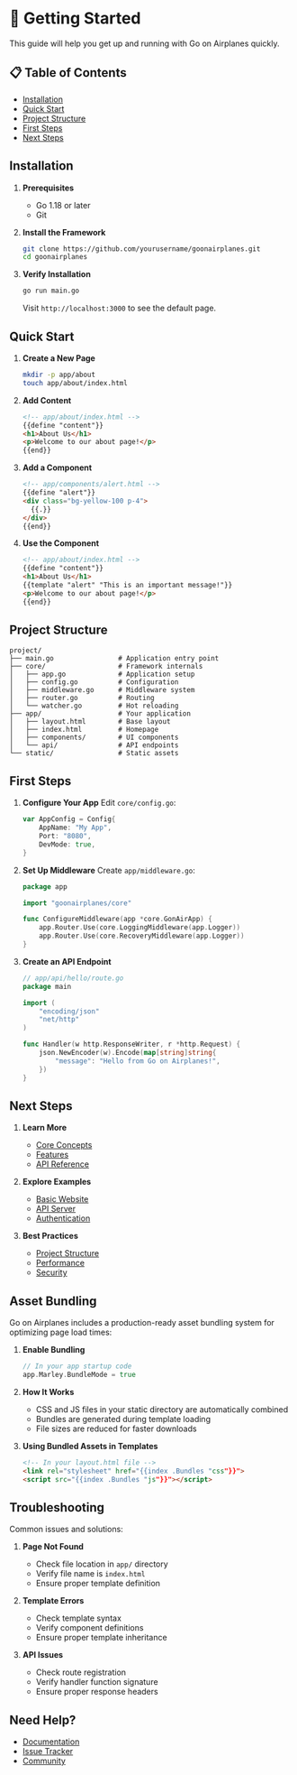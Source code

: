 # 🚀 Getting Started

This guide will help you get up and running with Go on Airplanes quickly.

## 📋 Table of Contents

- [Installation](#installation)
- [Quick Start](#quick-start)
- [Project Structure](#project-structure)
- [First Steps](#first-steps)
- [Next Steps](#next-steps)

## Installation

1. **Prerequisites**
   - Go 1.18 or later
   - Git

2. **Install the Framework**
   ```bash
   git clone https://github.com/yourusername/goonairplanes.git
   cd goonairplanes
   ```

3. **Verify Installation**
   ```bash
   go run main.go
   ```
   Visit `http://localhost:3000` to see the default page.

## Quick Start

1. **Create a New Page**
   ```bash
   mkdir -p app/about
   touch app/about/index.html
   ```

2. **Add Content**
   ```html
   <!-- app/about/index.html -->
   {{define "content"}}
   <h1>About Us</h1>
   <p>Welcome to our about page!</p>
   {{end}}
   ```

3. **Add a Component**
   ```html
   <!-- app/components/alert.html -->
   {{define "alert"}}
   <div class="bg-yellow-100 p-4">
     {{.}}
   </div>
   {{end}}
   ```

4. **Use the Component**
   ```html
   <!-- app/about/index.html -->
   {{define "content"}}
   <h1>About Us</h1>
   {{template "alert" "This is an important message!"}}
   <p>Welcome to our about page!</p>
   {{end}}
   ```

## Project Structure

```
project/
├── main.go                # Application entry point
├── core/                  # Framework internals
│   ├── app.go             # Application setup
│   ├── config.go          # Configuration
│   ├── middleware.go      # Middleware system
│   ├── router.go          # Routing
│   └── watcher.go         # Hot reloading
├── app/                   # Your application
│   ├── layout.html        # Base layout
│   ├── index.html         # Homepage
│   ├── components/        # UI components
│   └── api/               # API endpoints
└── static/                # Static assets
```

## First Steps

1. **Configure Your App**
   Edit `core/config.go`:
   ```go
   var AppConfig = Config{
       AppName: "My App",
       Port: "8080",
       DevMode: true,
   }
   ```

2. **Set Up Middleware**
   Create `app/middleware.go`:
   ```go
   package app

   import "goonairplanes/core"

   func ConfigureMiddleware(app *core.GonAirApp) {
       app.Router.Use(core.LoggingMiddleware(app.Logger))
       app.Router.Use(core.RecoveryMiddleware(app.Logger))
   }
   ```

3. **Create an API Endpoint**
   ```go
   // app/api/hello/route.go
   package main

   import (
       "encoding/json"
       "net/http"
   )

   func Handler(w http.ResponseWriter, r *http.Request) {
       json.NewEncoder(w).Encode(map[string]string{
           "message": "Hello from Go on Airplanes!",
       })
   }
   ```

## Next Steps

1. **Learn More**
   - [Core Concepts](core-concepts.md)
   - [Features](features/README.md)
   - [API Reference](api/README.md)

2. **Explore Examples**
   - [Basic Website](examples/basic-website.md)
   - [API Server](examples/api-server.md)
   - [Authentication](examples/authentication.md)

3. **Best Practices**
   - [Project Structure](best-practices.md#project-structure)
   - [Performance](best-practices.md#performance)
   - [Security](best-practices.md#security)

## Asset Bundling

Go on Airplanes includes a production-ready asset bundling system for optimizing page load times:

1. **Enable Bundling**
   ```go
   // In your app startup code
   app.Marley.BundleMode = true
   ```

2. **How It Works**
   - CSS and JS files in your static directory are automatically combined
   - Bundles are generated during template loading
   - File sizes are reduced for faster downloads

3. **Using Bundled Assets in Templates**
   ```html
   <!-- In your layout.html file -->
   <link rel="stylesheet" href="{{index .Bundles "css"}}">
   <script src="{{index .Bundles "js"}}"></script>
   ```

## Troubleshooting

Common issues and solutions:

1. **Page Not Found**
   - Check file location in `app/` directory
   - Verify file name is `index.html`
   - Ensure proper template definition

2. **Template Errors**
   - Check template syntax
   - Verify component definitions
   - Ensure proper template inheritance

3. **API Issues**
   - Check route registration
   - Verify handler function signature
   - Ensure proper response headers

## Need Help?

- [Documentation](README.md)
- [Issue Tracker](https://github.com/yourusername/goonairplanes/issues)
- [Community](https://github.com/yourusername/goonairplanes/discussions) 